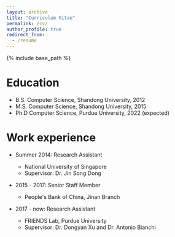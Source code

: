 ```yaml
---
layout: archive
title: "Curriculum Vitae"
permalink: /cv/
author_profile: true
redirect_from:
  - /resume
---
```


{% include base_path %}

Education
======
* B.S. Computer Science, Shandong University, 2012
* M.S. Computer Science, Shandong University, 2015
* Ph.D Computer Science, Purdue University, 2022 (expected)

Work experience
======
* Summer 2014: Research Assistant
  * National University of Singapore
  * Supervisor: Dr. Jin Song Dong

* 2015 - 2017: Senior Staff Member
  * People's Bank of China, Jinan Branch

* 2017 - now: Research Assistant
  * FRIENDS Lab, Purdue University
  * Supervisor: Dr. Dongyan Xu and Dr. Antonio Bianchi

<!--Skills-->
<!--======-->
<!--* Skill 1-->
<!--* Skill 2-->
<!--  * Sub-skill 2.1-->
<!--  * Sub-skill 2.2-->
<!--  * Sub-skill 2.3-->
<!--* Skill 3-->
<!---->
<!--Publications-->
<!--======-->
<!--  <ul>{% for post in site.publications %}-->
<!--    {% include archive-single-cv.html %}-->
<!--  {% endfor %}</ul>-->
<!--  -->
<!--Talks-->
<!--======-->
<!--  <ul>{% for post in site.talks %}-->
<!--    {% include archive-single-talk-cv.html %}-->
<!--  {% endfor %}</ul>-->
<!--  -->
<!--Teaching-->
<!--======-->
<!--  <ul>{% for post in site.teaching %}-->
<!--    {% include archive-single-cv.html %}-->
<!--  {% endfor %}</ul>-->
<!--  -->
<!--Service and leadership-->
<!--======-->
<!--* Currently signed in to 43 different slack teams-->
